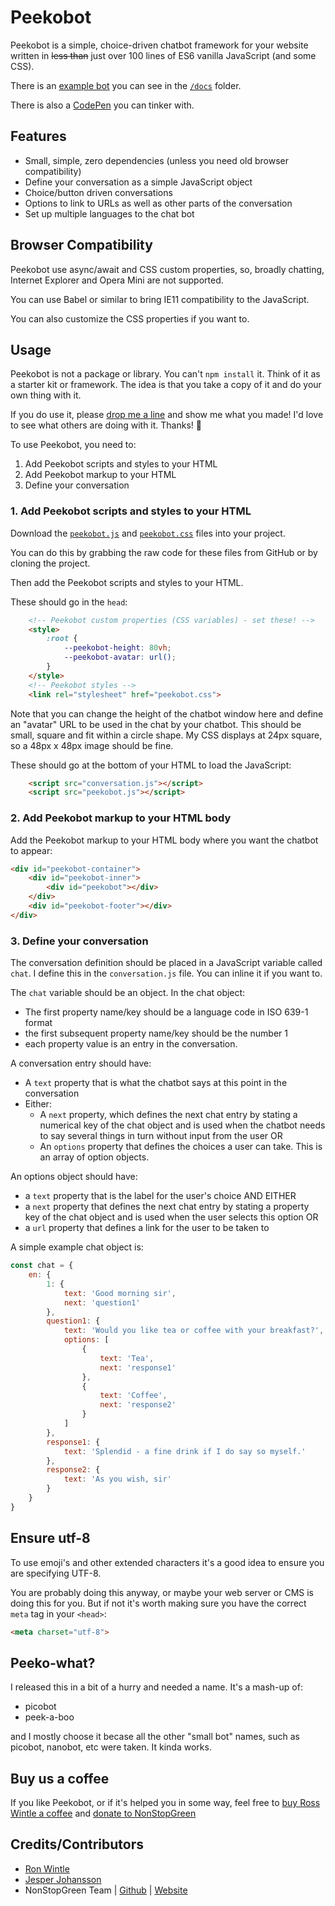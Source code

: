 


# Peekobot

Peekobot is a simple, choice-driven chatbot framework for your website written in ~~less
than~~ just over 100 lines of ES6 vanilla JavaScript (and some CSS).

There is an [example bot](https://peekobot.github.io/peekobot/) you can see in the [`/docs`](/docs) folder.

There is also a [CodePen](https://codepen.io/magicroundabout/pen/RwwXxoo) you can tinker with.

## Features

* Small, simple, zero dependencies (unless you need old browser compatibility)
* Define your conversation as a simple JavaScript object
* Choice/button driven conversations
* Options to link to URLs as well as other parts of the conversation
* Set up multiple languages to the chat bot

## Browser Compatibility

Peekobot use async/await and CSS custom properties, so, broadly chatting, Internet Explorer
and Opera Mini are not supported.

You can use Babel or similar to bring IE11 compatibility to the JavaScript.

You can also customize the CSS properties if you want to.

## Usage

Peekobot is not a package or library. You can't `npm install` it. Think of it as a starter kit or framework. The idea is that you take a copy of it and do your own thing with it.

If you do use it, please [drop me a line](https://twitter.com/magicroundabout/) and show me what you made! I'd love to see what others are doing with it. Thanks! 🙌

To use Peekobot, you need to:

1. Add Peekobot scripts and styles to your HTML
2. Add Peekobot markup to your HTML
3. Define your conversation

### 1. Add Peekobot scripts and styles to your HTML

Download the [`peekobot.js`](peekobot.js) and [`peekobot.css`](peekobot.css) files into your project.

You can do this by grabbing the raw code for these files from GitHub or by cloning the
project.

Then add the Peekobot scripts and styles to your HTML.

These should go in the `head`:

```html
    <!-- Peekobot custom properties (CSS variables) - set these! -->
    <style>
        :root {
            --peekobot-height: 80vh;
            --peekobot-avatar: url();
        }
    </style>
    <!-- Peekobot styles -->
    <link rel="stylesheet" href="peekobot.css">
```

Note that you can change the height of the chatbot window here and define an "avatar"
URL to be used in the chat by your chatbot. This should be small, square and fit within a
circle shape. My CSS displays at 24px square, so a 48px x 48px image should be fine.

These should go at the bottom of your HTML to load the JavaScript:

```html
    <script src="conversation.js"></script>
    <script src="peekobot.js"></script>
```

### 2. Add Peekobot markup to your HTML body

Add the Peekobot markup to your HTML body where you want the chatbot to appear:

```html
<div id="peekobot-container">
    <div id="peekobot-inner">
        <div id="peekobot"></div>
    </div>
    <div id="peekobot-footer"></div>
</div>
```

### 3. Define your conversation

The conversation definition should be placed in a JavaScript variable called `chat`.
I define this in the `conversation.js` file. You can inline it if you want to.

The `chat` variable should be an object. In the chat object:

* The first property name/key should be a language code in ISO 639-1 format
* the first subsequent property name/key should be the number 1
* each property value is an entry in the conversation.

A conversation entry should have:

- A `text` property that is what the chatbot says at this point in the conversation
- Either:
   - A `next` property, which defines the next chat entry by stating a numerical key
     of the chat object and is used when the chatbot needs to say several things
     in turn without input from the user
  OR
   - An `options` property that defines the choices a user can take.  This is an
     array of option objects.

An options object should have:

- a `text` property that is the label for the user's choice
AND EITHER
- a `next` property that defines the next chat entry by stating a property key of
  the chat object and is used when the user selects this option
OR
- a `url` property that defines a link for the user to be taken to

A simple example chat object is:

```js
const chat = {
	en: {
	    1: {
	        text: 'Good morning sir',
	        next: 'question1'
	    },
	    question1: {
	        text: 'Would you like tea or coffee with your breakfast?',
	        options: [
	            {
	                text: 'Tea',
	                next: 'response1'
	            },
	            {
	                text: 'Coffee',
	                next: 'response2'
	            }
	        ]
	    },
	    response1: {
	        text: 'Splendid - a fine drink if I do say so myself.'
	    },
	    response2: {
	        text: 'As you wish, sir'
	    }
	}
}
```

## Ensure utf-8

To use emoji's and other extended characters it's a good idea to ensure you are specifying UTF-8.

You are probably doing this anyway, or maybe your web server or CMS is doing this for you. But if not it's worth
making sure you have the correct `meta` tag in your `<head>`:

```html
<meta charset="utf-8">
```

## Peeko-what?

I released this in a bit of a hurry and needed a name. It's a mash-up of:

* picobot
* peek-a-boo

and I mostly choose it becase all the other "small bot" names, such as picobot, nanobot, etc were taken. It kinda works.

## Buy us a coffee

If you like Peekobot, or if it's helped you in some way, feel free to [buy Ross Wintle a coffee](https://ko-fi.com/magicroundabout) and [donate to NonStopGreen](https://patreon.com/nonstopgreen)

## Credits/Contributors

* [Ron Wintle](https://github.com/rosswintle)
* [Jesper Johansson](https://github.com/JeppeJ)
* NonStopGreen Team | [Github](https://github.com/NonStopGreen) | [Website](https://www.nonstopgreen.com)
